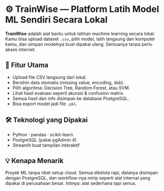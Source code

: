 # ⚙️ TrainWise — Platform Latih Model ML Sendiri Secara Lokal

**TrainWise** adalah alat bantu untuk latihan machine learning secara lokal. Kamu bisa upload dataset `.csv`, pilih model, latih langsung dari komputer kamu, dan simpan modelnya buat dipakai ulang. Semuanya tanpa perlu akses internet.

## 🔧 Fitur Utama

- Upload file CSV langsung dari lokal.
- Bersihin data otomatis (missing value, encoding, dsb).
- Pilih algoritma: Decision Tree, Random Forest, atau SVM.
- Lihat hasil evaluasi seperti akurasi & confusion matrix.
- Semua hasil dan info disimpan ke database PostgreSQL.
- Bisa export model jadi file `.pkl`.

## 🛠 Teknologi yang Dipakai

- Python · pandas · scikit-learn
- PostgreSQL (pakai pgAdmin 4)
- Streamlit buat tampilan interaktif

## 💡 Kenapa Menarik

Proyek  ML tanpa ribet setup cloud. Semua dikelola rapi, datanya disimpan dengan PostgreSQL, dan workflow-nya mirip seperti alat internal yang dipakai di perusahaan besar. Intinya: alat sederhana tapi serius.
